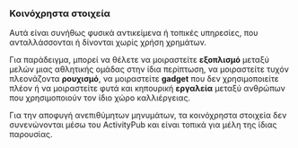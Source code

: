### Κοινόχρηστα στοιχεία
Αυτά είναι συνήθως φυσικά αντικείμενα ή τοπικές υπηρεσίες, που ανταλλάσσονται ή δίνονται χωρίς χρήση χρημάτων.

Για παράδειγμα, μπορεί να θέλετε να μοιραστείτε **εξοπλισμό** μεταξύ μελών μιας αθλητικής ομάδας στην ίδια περίπτωση, να μοιραστείτε τυχόν πλεονάζοντα **ρουχισμό**, να μοιραστείτε **gadget** που δεν χρησιμοποιείτε πλέον ή να μοιραστείτε φυτά και κηπουρική **εργαλεία** μεταξύ ανθρώπων που χρησιμοποιούν τον ίδιο χώρο καλλιέργειας.

Για την αποφυγή ανεπιθύμητων μηνυμάτων, τα κοινόχρηστα στοιχεία δεν συνενώνονται μέσω του ActivityPub και είναι τοπικά για μέλη της ίδιας παρουσίας.
